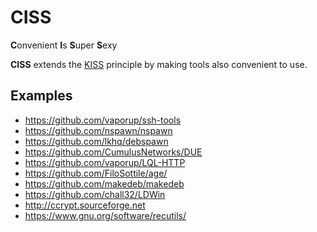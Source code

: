# CISS
**C**onvenient **I**s **S**uper **S**exy

**CISS** extends the [KISS](https://en.wikipedia.org/wiki/KISS_principle) principle
by making tools also convenient to use.


## Examples

- https://github.com/vaporup/ssh-tools
- https://github.com/nspawn/nspawn
- https://github.com/lkhq/debspawn
- https://github.com/CumulusNetworks/DUE
- https://github.com/vaporup/LQL-HTTP
- https://github.com/FiloSottile/age/
- https://github.com/makedeb/makedeb
- https://github.com/chall32/LDWin
- http://ccrypt.sourceforge.net
- https://www.gnu.org/software/recutils/
